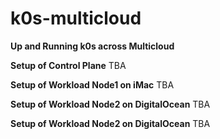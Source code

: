 # k0s-multicloud
**Up and Running k0s across Multicloud**

**Setup of Control Plane**
TBA

**Setup of Workload Node1 on iMac**
TBA

**Setup of Workload Node2 on DigitalOcean**
TBA

**Setup of Workload Node2 on DigitalOcean**
TBA

